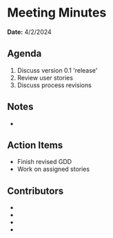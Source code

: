 # Meeting Minutes
**Date:** 4/2/2024

## Agenda
1. Discuss version 0.1 'release'
2. Review user stories
3. Discuss process revisions



## Notes
* 

## Action Items
* Finish revised GDD
* Work on assigned stories
## Contributors
* 
* 
* 
* 
